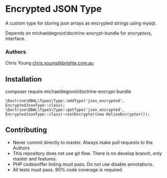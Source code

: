 # Encrypted JSON Type

A custom type for storing json arrays as encrypted strings using mysql.

Depends on michaeldegroot/doctrine-encrypt-bundle for encryptors, interface.

### Authors
Chris Young <chris.young@brighte.com.au>

## Installation

composer require michaeldegroot/doctrine-encrypt-bundle

```
\Doctrine\DBAL\Types\Type::addType('json_encrypted', EncryptedJsonType::class);
\Doctrine\DBAL\Types\Type::getType('json_encrypted', EncryptedJsonType::class)->setEncryptor(new HalineEncryptor());
```

## Contributing
- Never commit directly to master. Always make pull requests to the Authors
- This repository does not use git flow. There is no develop branch, only master and features. 
- PHP codesniffer linting must pass. Do not use disable annotations.
- All tests must pass. 90% code coverage is required.


